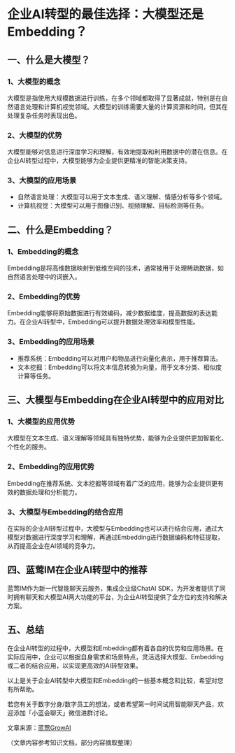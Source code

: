 # 企业AI转型的最佳选择：大模型还是Embedding？

## 一、什么是大模型？

### 1、大模型的概念
大模型是指使用大规模数据进行训练，在多个领域都取得了显著成就，特别是在自然语言处理和计算机视觉领域。大模型的训练需要大量的计算资源和时间，但其在处理复杂任务时表现出色。

### 2、大模型的优势
大模型能够对信息进行深度学习和理解，有效地提取和利用数据中的潜在信息。在企业AI转型过程中，大模型能够为企业提供更精准的智能决策支持。

### 3、大模型的应用场景
- 自然语言处理：大模型可以用于文本生成、语义理解、情感分析等多个领域。
- 计算机视觉：大模型可以用于图像识别、视频理解、目标检测等任务。

## 二、什么是Embedding？

### 1、Embedding的概念
Embedding是将高维数据映射到低维空间的技术，通常被用于处理稀疏数据，如自然语言处理中的词嵌入。

### 2、Embedding的优势
Embedding能够将原始数据进行有效编码，减少数据维度，提高数据的表达能力。在企业AI转型中，Embedding可以提升数据处理效率和模型性能。

### 3、Embedding的应用场景
- 推荐系统：Embedding可以对用户和物品进行向量化表示，用于推荐算法。
- 文本挖掘：Embedding可以将文本信息转换为向量，用于文本分类、相似度计算等任务。

## 三、大模型与Embedding在企业AI转型中的应用对比

### 1、大模型的应用优势
大模型在文本生成、语义理解等领域具有独特优势，能够为企业提供更加智能化、个性化的服务。

### 2、Embedding的应用优势
Embedding在推荐系统、文本挖掘等领域有着广泛的应用，能够为企业提供更有效的数据处理和分析能力。

### 3、大模型与Embedding的结合应用
在实际的企业AI转型过程中，大模型与Embedding也可以进行结合应用，通过大模型对数据进行深度学习和理解，再通过Embedding进行数据编码和特征提取，从而提高企业在AI领域的竞争力。

## 四、蓝莺IM在企业AI转型中的推荐

蓝莺IM作为新一代智能聊天云服务，集成企业级ChatAI SDK，为开发者提供了同时拥有聊天和大模型AI两大功能的平台，为企业AI转型提供了全方位的支持和解决方案。

## 五、总结

在企业AI转型的过程中，大模型和Embedding都有着各自的优势和应用场景。在实际应用中，企业可以根据自身需求和场景特点，灵活选择大模型、Embedding或二者的结合应用，以实现更高效的AI转型效果。

以上是关于企业AI转型中大模型和Embedding的一些基本概念和比较，希望对您有所帮助。

若您有关于数字分身/数字员工的想法，或者希望第一时间试用智能聊天产品，欢迎添加「小蓝会聊天」微信进群讨论。

文章来源：[蓝莺GrowAI](https://www.lanyingim.com)

（文章内容参考知识文档，部分内容摘取整理）